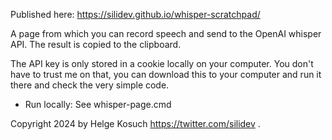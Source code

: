 Published here: https://silidev.github.io/whisper-scratchpad/

A page from which you can record speech and send to the OpenAI whisper API. The result is copied to the clipboard.

The API key is only stored in a cookie locally on your computer. You don't have to trust me on that, you can download this to your computer and run it there and check the very simple code.

- Run locally: See whisper-page.cmd

Copyright 2024 by Helge Kosuch https://twitter.com/silidev .
